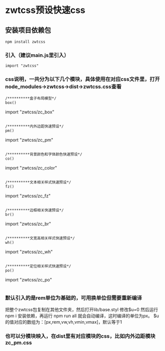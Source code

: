# zwtcss预设快速css

## 安装项目依赖包
```
npm install zwtcss
```

### 引入（建议main.js里引入）
```
import "zwtcss"
```

### css说明，一共分为以下几个模块，具体使用在对应css文件里，打开node_modules->zwtcss->dist->zwtcss.css查看
```
/**********盒子布局模型*/
box()
```
import "zwtcss/zc_box"
```

/**********内外边距快速预设*/
pm()
```
import "zwtcss/zc_pm"
```

/**********背景颜色和字体颜色快速预设*/
co()
```
import "zwtcss/zc_color"
```

/**********文本相关样式快速预设*/
fz()
```
import "zwtcss/zc_fz"
```

/**********边框相关快速预设*/
br()
```
import "zwtcss/zc_br"
```

/**********文宽高相关样式快速预设*/
wh()
```
import "zwtcss/zc_wh"
```

/**********定位相关样式快速预设*/
po()
```
import "zwtcss/zc_po"
```
```

### 默认引入的是rem单位为基础的，可用换单位但需要重新编译
把整个zwtcss包复制在其他文件夹，然后打开lib/base.styl 修改$u=0
然后运行npm i 安装依赖，再运行 npm run all 就会自动编译，这时编译的单位为px。
$u的值对应的数组为：[px,rem,vw,vh,vmin,vmax]，默认等于1


### 也可以分模块映入，在dist里有对应模块的css，比如内外边距模块 zc_pm.css

